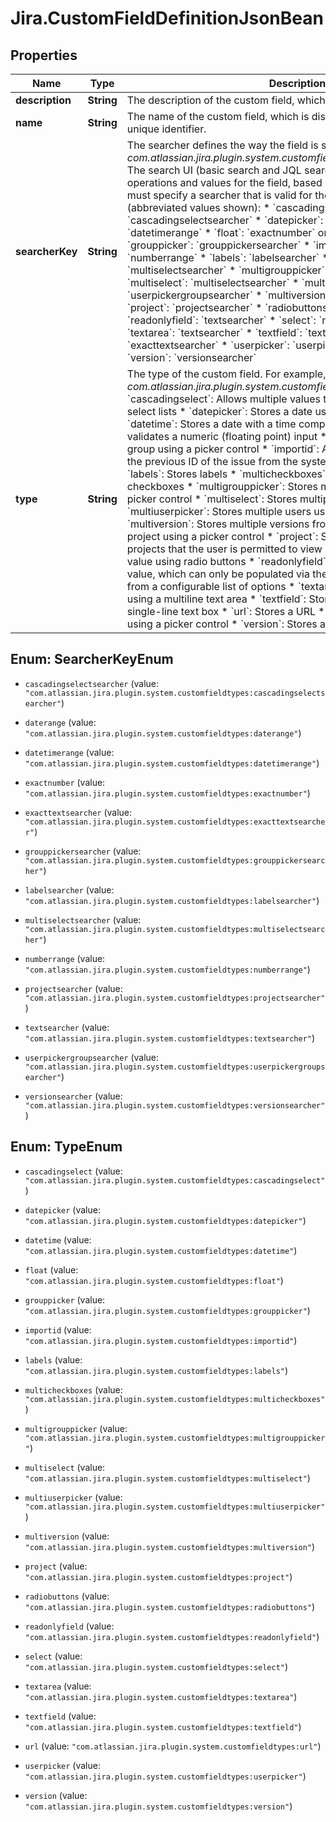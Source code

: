 # Jira.CustomFieldDefinitionJsonBean

## Properties

Name | Type | Description | Notes
------------ | ------------- | ------------- | -------------
**description** | **String** | The description of the custom field, which is displayed in Jira. | [optional] 
**name** | **String** | The name of the custom field, which is displayed in Jira. This is not the unique identifier. | 
**searcherKey** | **String** | The searcher defines the way the field is searched in Jira. For example, *com.atlassian.jira.plugin.system.customfieldtypes:grouppickersearcher*.   The search UI (basic search and JQL search) will display different operations and values for the field, based on the field searcher. You must specify a searcher that is valid for the field type, as listed below (abbreviated values shown):   *  &#x60;cascadingselect&#x60;: &#x60;cascadingselectsearcher&#x60;  *  &#x60;datepicker&#x60;: &#x60;daterange&#x60;  *  &#x60;datetime&#x60;: &#x60;datetimerange&#x60;  *  &#x60;float&#x60;: &#x60;exactnumber&#x60; or &#x60;numberrange&#x60;  *  &#x60;grouppicker&#x60;: &#x60;grouppickersearcher&#x60;  *  &#x60;importid&#x60;: &#x60;exactnumber&#x60; or &#x60;numberrange&#x60;  *  &#x60;labels&#x60;: &#x60;labelsearcher&#x60;  *  &#x60;multicheckboxes&#x60;: &#x60;multiselectsearcher&#x60;  *  &#x60;multigrouppicker&#x60;: &#x60;multiselectsearcher&#x60;  *  &#x60;multiselect&#x60;: &#x60;multiselectsearcher&#x60;  *  &#x60;multiuserpicker&#x60;: &#x60;userpickergroupsearcher&#x60;  *  &#x60;multiversion&#x60;: &#x60;versionsearcher&#x60;  *  &#x60;project&#x60;: &#x60;projectsearcher&#x60;  *  &#x60;radiobuttons&#x60;: &#x60;multiselectsearcher&#x60;  *  &#x60;readonlyfield&#x60;: &#x60;textsearcher&#x60;  *  &#x60;select&#x60;: &#x60;multiselectsearcher&#x60;  *  &#x60;textarea&#x60;: &#x60;textsearcher&#x60;  *  &#x60;textfield&#x60;: &#x60;textsearcher&#x60;  *  &#x60;url&#x60;: &#x60;exacttextsearcher&#x60;  *  &#x60;userpicker&#x60;: &#x60;userpickergroupsearcher&#x60;  *  &#x60;version&#x60;: &#x60;versionsearcher&#x60; | 
**type** | **String** | The type of the custom field. For example, *com.atlassian.jira.plugin.system.customfieldtypes:grouppicker*.   *  &#x60;cascadingselect&#x60;: Allows multiple values to be selected using two select lists  *  &#x60;datepicker&#x60;: Stores a date using a picker control  *  &#x60;datetime&#x60;: Stores a date with a time component  *  &#x60;float&#x60;: Stores and validates a numeric (floating point) input  *  &#x60;grouppicker&#x60;: Stores a user group using a picker control  *  &#x60;importid&#x60;: A read-only field that stores the previous ID of the issue from the system that it was imported from  *  &#x60;labels&#x60;: Stores labels  *  &#x60;multicheckboxes&#x60;: Stores multiple values using checkboxes  *  &#x60;multigrouppicker&#x60;: Stores multiple user groups using a picker control  *  &#x60;multiselect&#x60;: Stores multiple values using a select list  *  &#x60;multiuserpicker&#x60;: Stores multiple users using a picker control  *  &#x60;multiversion&#x60;: Stores multiple versions from the versions available in a project using a picker control  *  &#x60;project&#x60;: Stores a project from a list of projects that the user is permitted to view  *  &#x60;radiobuttons&#x60;: Stores a value using radio buttons  *  &#x60;readonlyfield&#x60;: Stores a read-only text value, which can only be populated via the API  *  &#x60;select&#x60;: Stores a value from a configurable list of options  *  &#x60;textarea&#x60;: Stores a long text string using a multiline text area  *  &#x60;textfield&#x60;: Stores a text string using a single-line text box  *  &#x60;url&#x60;: Stores a URL  *  &#x60;userpicker&#x60;: Stores a user using a picker control  *  &#x60;version&#x60;: Stores a version using a picker control | 



## Enum: SearcherKeyEnum


* `cascadingselectsearcher` (value: `"com.atlassian.jira.plugin.system.customfieldtypes:cascadingselectsearcher"`)

* `daterange` (value: `"com.atlassian.jira.plugin.system.customfieldtypes:daterange"`)

* `datetimerange` (value: `"com.atlassian.jira.plugin.system.customfieldtypes:datetimerange"`)

* `exactnumber` (value: `"com.atlassian.jira.plugin.system.customfieldtypes:exactnumber"`)

* `exacttextsearcher` (value: `"com.atlassian.jira.plugin.system.customfieldtypes:exacttextsearcher"`)

* `grouppickersearcher` (value: `"com.atlassian.jira.plugin.system.customfieldtypes:grouppickersearcher"`)

* `labelsearcher` (value: `"com.atlassian.jira.plugin.system.customfieldtypes:labelsearcher"`)

* `multiselectsearcher` (value: `"com.atlassian.jira.plugin.system.customfieldtypes:multiselectsearcher"`)

* `numberrange` (value: `"com.atlassian.jira.plugin.system.customfieldtypes:numberrange"`)

* `projectsearcher` (value: `"com.atlassian.jira.plugin.system.customfieldtypes:projectsearcher"`)

* `textsearcher` (value: `"com.atlassian.jira.plugin.system.customfieldtypes:textsearcher"`)

* `userpickergroupsearcher` (value: `"com.atlassian.jira.plugin.system.customfieldtypes:userpickergroupsearcher"`)

* `versionsearcher` (value: `"com.atlassian.jira.plugin.system.customfieldtypes:versionsearcher"`)





## Enum: TypeEnum


* `cascadingselect` (value: `"com.atlassian.jira.plugin.system.customfieldtypes:cascadingselect"`)

* `datepicker` (value: `"com.atlassian.jira.plugin.system.customfieldtypes:datepicker"`)

* `datetime` (value: `"com.atlassian.jira.plugin.system.customfieldtypes:datetime"`)

* `float` (value: `"com.atlassian.jira.plugin.system.customfieldtypes:float"`)

* `grouppicker` (value: `"com.atlassian.jira.plugin.system.customfieldtypes:grouppicker"`)

* `importid` (value: `"com.atlassian.jira.plugin.system.customfieldtypes:importid"`)

* `labels` (value: `"com.atlassian.jira.plugin.system.customfieldtypes:labels"`)

* `multicheckboxes` (value: `"com.atlassian.jira.plugin.system.customfieldtypes:multicheckboxes"`)

* `multigrouppicker` (value: `"com.atlassian.jira.plugin.system.customfieldtypes:multigrouppicker"`)

* `multiselect` (value: `"com.atlassian.jira.plugin.system.customfieldtypes:multiselect"`)

* `multiuserpicker` (value: `"com.atlassian.jira.plugin.system.customfieldtypes:multiuserpicker"`)

* `multiversion` (value: `"com.atlassian.jira.plugin.system.customfieldtypes:multiversion"`)

* `project` (value: `"com.atlassian.jira.plugin.system.customfieldtypes:project"`)

* `radiobuttons` (value: `"com.atlassian.jira.plugin.system.customfieldtypes:radiobuttons"`)

* `readonlyfield` (value: `"com.atlassian.jira.plugin.system.customfieldtypes:readonlyfield"`)

* `select` (value: `"com.atlassian.jira.plugin.system.customfieldtypes:select"`)

* `textarea` (value: `"com.atlassian.jira.plugin.system.customfieldtypes:textarea"`)

* `textfield` (value: `"com.atlassian.jira.plugin.system.customfieldtypes:textfield"`)

* `url` (value: `"com.atlassian.jira.plugin.system.customfieldtypes:url"`)

* `userpicker` (value: `"com.atlassian.jira.plugin.system.customfieldtypes:userpicker"`)

* `version` (value: `"com.atlassian.jira.plugin.system.customfieldtypes:version"`)




